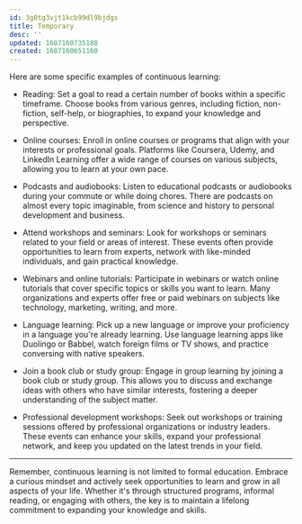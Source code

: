 ```yaml
---
id: 3g0tg3vjt1kcb99dl9bjdgs
title: Temporary
desc: ''
updated: 1687160735188
created: 1687160651160
---
```


Here are some specific examples of continuous learning:

- Reading: Set a goal to read a certain number of books within a specific timeframe. Choose books from various genres, including fiction, non-fiction, self-help, or biographies, to expand your knowledge and perspective.

- Online courses: Enroll in online courses or programs that align with your interests or professional goals. Platforms like Coursera, Udemy, and LinkedIn Learning offer a wide range of courses on various subjects, allowing you to learn at your own pace.

- Podcasts and audiobooks: Listen to educational podcasts or audiobooks during your commute or while doing chores. There are podcasts on almost every topic imaginable, from science and history to personal development and business.

- Attend workshops and seminars: Look for workshops or seminars related to your field or areas of interest. These events often provide opportunities to learn from experts, network with like-minded individuals, and gain practical knowledge.

- Webinars and online tutorials: Participate in webinars or watch online tutorials that cover specific topics or skills you want to learn. Many organizations and experts offer free or paid webinars on subjects like technology, marketing, writing, and more.

- Language learning: Pick up a new language or improve your proficiency in a language you're already learning. Use language learning apps like Duolingo or Babbel, watch foreign films or TV shows, and practice conversing with native speakers.

- Join a book club or study group: Engage in group learning by joining a book club or study group. This allows you to discuss and exchange ideas with others who have similar interests, fostering a deeper understanding of the subject matter.

- Professional development workshops: Seek out workshops or training sessions offered by professional organizations or industry leaders. These events can enhance your skills, expand your professional network, and keep you updated on the latest trends in your field.

---

Remember, continuous learning is not limited to formal education. Embrace a curious mindset and actively seek opportunities to learn and grow in all aspects of your life. Whether it's through structured programs, informal reading, or engaging with others, the key is to maintain a lifelong commitment to expanding your knowledge and skills.